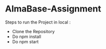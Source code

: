 # AlmaBase-Assignment 

Steps to run the Project in local : 
- Clone the Repository
- Do npm install 
- Do npm start